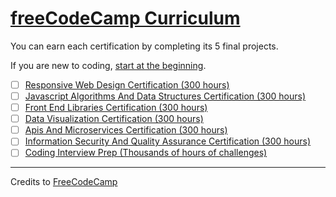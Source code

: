 # [freeCodeCamp Curriculum](https://learn.freecodecamp.org/)

You can earn each certification by completing its 5 final projects.

If you are new to coding, [ start at the beginning](responsive-web-design/01-basic-html-and-html5/01-say-hello-to-html-elements.md).

- [ ] [Responsive Web Design Certification (300 hours)](responsive-web-design/README.md)
- [ ] [Javascript Algorithms And Data Structures Certification (300 hours)](javascript-algorithms-and-data-structures/README.md)
- [ ] [Front End Libraries Certification (300 hours)]()
- [ ] [Data Visualization Certification (300 hours)]()
- [ ] [Apis And Microservices Certification (300 hours)]()
- [ ] [Information Security And Quality Assurance Certification (300 hours)]()
- [ ] [Coding Interview Prep (Thousands of hours of challenges)]()

---

Credits to [FreeCodeCamp](https://www.freecodecamp.org/)